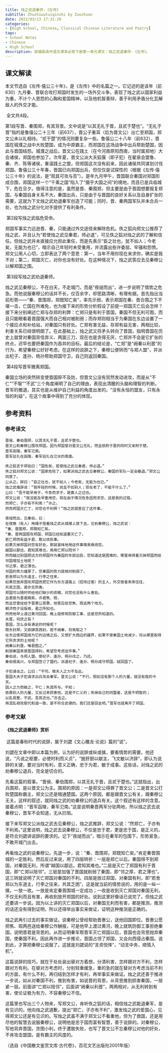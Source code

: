 ```yaml
---
title: 烛之武退秦师-《左传》
subtitle: Zhuzhiwutuiqinshi by Zuozhuan
date: 2022/03/13 17:31:29
categories:
- [High School, Chinese, Classical Chinese Literature and Poetry]
tags:
- School Notes
- Chinese
- High School
description: 部编版高中语文课本必修下册第一单元课文：烛之武退秦师-《左传》。
---
```


## 课文解读

​	本文节选自《左传·僖公三十年》，是《左传》中的名篇之一。它记述的是该年（前630）九月秦、晋联合攻打郑国时发生的一场外交斗争，表现了烛之武以国家利益为重，不计个人恩怨的心胸和爱国精神，以及他机智善辩，善于利用矛盾分化瓦解敌人的外交才能。

​	全文共4段。

​	第1段写晋、秦围郑，有其背景。文中说是“以其无礼于晋，且贰于楚也”。“无礼于晋”指的是鲁僖公二十三年（前637），晋公子重耳（后为晋文公）出亡至郑国，郑文公未以礼相待。“贰于楚”的情况则要复杂一些。鲁僖公二十八年（前632），晋国在城濮之战中大败楚国，成为中原霸主，而郑国在这场战争中出兵帮助楚国，因此与晋国结怨。城濮之战后，晋文公在践土（在今河南原阳西南，当时属郑地）大会诸侯，郑国也参加了。次年夏，晋文公派大夫狐偃（即子犯）在翟泉会盟鲁、秦、齐、陈等诸侯，重温践土之盟，但郑国这次没有前来，因此诸侯共同谋划讨伐郑国。鲁僖公三十年春，晋国已向郑国出兵，但仅仅是试探性的（根据《左传·僖公三十年》的说法，是“观其可攻与否”）。是年九月甲午，晋国联合秦国对郑国形成合围，郑国这样一个“千乘之国”陷入了“摄乎大国之间”的境地，而且已是兵临城下，危在旦夕。值得注意的是，虽然是晋、秦围郑，但主要是由于晋国想要报复郑国，与秦国自身关系不大，秦国出兵，只是由于与晋国的良好关系以及自身扩张的需要，这就为下文烛之武劝退秦军创造了可能；同时，晋、秦两国军队并未合兵一处，也为烛之武分化对手提供了有利条件。

​	第2段写烛之武临危受命。

​	郑国军事实力远逊晋、秦，只能通过外交途径来解除危机。佚之狐向郑文公推荐了烛之武，并且认为“若使烛之武见秦君，师必退”，可见佚之狐对烛之武的了解和信任。但烛之武并未直接应允担此重任，而是先表示“臣之壮也，犹不如人；今老矣，无能为也已”，暗示自己年轻时未受重用，并流露出些许委屈、牢骚和怨愤。郑文公用人心切，立即表达了两个意思：第一，当年不用你现在来求你，确实是我不对；第二，郑国灭亡，对你也没有好处。在这种情况下，烛之武答应去见秦穆公以解郑国之围。

​	第3段写烛之武劝退秦师。

​	烛之武见秦穆公，不在白天，不走城门，而是“夜缒而出”，进一步说明了情势之危急。而他说服秦穆公的话并不长，仅百余字，却思路清晰，有理有据。首先指出当前形势——“秦、晋围郑，郑既知亡矣”，率先示弱，表示郑国在秦、晋合围之下不堪一击，亡国在所难免，也为接下来的形势分析假设了前提一郑国灭亡后会怎样？接下来分别阐述亡郑与存郑的利弊：亡郑只是有利于晋国，秦国不但无利可图，而且只能眼看着晋国强大而自己相对被削弱；而存郑则相当于为秦国在东边设置了一个接应点和补给站，对秦国只有好处。亡郑有害无益，存郑有益无害，两相比较，利害关系已经很明朗了。在此基础上，烛之武又将矛头转向了晋国，指明晋国在历史上就曾对秦国背信弃义、两面三刀，现在也是贪得无厌，亡郑并不会是它扩张的终点，迟早也要把秦国作为吞并的目标。最后的结论是，“亡郑”是“阙秦以利晋”的行为，希望秦穆公好好考虑。在这样的说辞之下，秦穆公便转而“与郑人盟”，并派出杞子、逢孙、杨孙帮助郑国守卫，自己则返回秦国。

​	第4段写晋军撤离郑国。

​	秦国立场的突然转变使晋国猝不及防，但晋文公没有贸然发动进攻，而是从“不仁”“不智”“不武”三个角度阐明了自己的理由，表现出清醒的头脑和理智的判断。晋军的撤退，其实也是从维护自己利益的角度出发的。“没有永恒的盟友，只有永恒的利益”，在这个故事中得到了充分的体现。

## 参考资料

### 参考译文

```template:classcial-chinese-literature-and-poetry-translation
晋侯、秦伯围郑，以其无礼于晋，且贰于楚也。
晋文公和秦穆公围攻郑国，因为郑国曾对晋文公无礼，而且依附于晋的同时又亲附于楚。
晋军函陵，秦军氾南。
晋军驻扎在函陵，秦军驻扎在氾水的南面。

佚之狐言于郑伯曰：“国危矣，若使烛之武见秦君，师必退。”
佚之狐对郑文公说：“国家危险了，如果派烛之武去见秦穆公，秦国的军队一定会撤退。”郑文公同意了。
公从之。辞曰：“臣之壮也，犹不如人；今老矣，无能为也已。”
烛之武推辞说：“我年轻的时候，尚且不如别人；现在老了，不能干什么了。”
公曰：“吾不能早用子，今急而求子，是寡人之过也。
郑文公说：“我没能及早重用您，现在由于情况危急因而求您，这是我的过错。
然郑亡，子亦有不利焉！”许之。
然而郑国灭亡了，对您也不利啊！”烛之武就答应了这件事。

夜缒而出，见秦伯，曰：
在夜晚（有人）用绳子拴着烛之武从城楼上放下去，见到秦穆公，烛之武说：
“秦、晋围郑，郑既知亡矣。
“秦、晋两国围攻郑国，郑国已经知道要灭亡了。
若亡郑而有益于君，敢以烦执事。
如果灭掉郑国对您有好处，那就冒味地用这件事情来麻烦您。
越国以鄙远，君知其难也，焉用亡郑以陪邻？
然而越过别国把远方的郑国作为秦国的东部边邑，您知道这是困难的，哪里用得着灭掉郑国而给邻国增加土地呢？
邻之厚，君之薄也。
邻国的势力雄厚了，您秦国的势力就相对削弱了。
若舍郑以为东道主，行李之往来，
如果您放弃围攻郑国而把它作为东方道路上（招待过客）的主人，外交使者来来往往，
共其乏困，君亦无所害。
郑国可以随时供给他们缺少的资粮，对您也没有什么害处。
且君尝为晋君赐矣，许君焦、瑕，
而且您曾经给予晋惠公恩惠，他答应给您焦、瑕这两个地方。
朝济而夕设版焉，君之所知也。
然而他早上渡过黄河回国，晚上就修筑防御工事，这是您所知道的。
夫晋，何厌之有？
晋国，怎么会有满足的时候呢？
既东封郑，又欲肆其西封，若不阙秦，将焉取之？
在东边使郑国成为它的边境之后，又想扩大西边的疆界，如果不使秦国土地减少，将从哪里取得它所贪求的土地呢？
阙秦以利晋，唯君图之。”
削弱秦国来使晋国得利，希望您考虑这件事。”
秦伯说，与郑人盟。使杞子、逢孙、杨孙戍之，乃还。
秦伯很高兴，与郑国签订了盟约。派遣杞子、逢孙、杨孙成守郑国，就回国了。

子犯请击之。公曰：“不可。微夫人之力不及此。
晋国大夫子犯请求出兵攻击秦军。晋文公说：“不行。假如没有那个人的力量，就没有我的今天。
因人之力而敝之，不仁；失其所与，不知；
依靠别人的力量，又反过来损害他，这是不仁义的；失掉自己的同盟者，这是不明智的；
以乱易整，不武。吾其还也。”亦去之。
用混乱相攻取代和谐一致，是不符合武德的。我们还是回去吧。”晋军也就离开了郑国。
```

### 参考文献

#### 《烛之武退秦师》赏析

​	这篇是春秋时代的说辞，属于刘勰《文心雕龙·论说》篇的“说”。

​	刘勰在文章中即以本篇为例，认为好的说辞或纵或擒，要看情势的需要。他还说，“凡说之枢要，必使时利而义贞”，“披肝胆以献主，飞文敏以济辞”，即认为说辞的关键，要对当时有利，意义正确，忠于为君，敏于成事。这些话，对烛之武的劝秦穆公退兵，完全是切合的。

​	先看这篇的叙事。“晋侯、秦伯围郑，以其无礼于晋，且贰于楚也。”这就指出，出兵围郑，是以晋文公为主。围郑的原因：一是郑文公得罪了晋文公；二是晋文公打败楚国称霸主，郑文公还是暗通楚国。这两个原因，都是跟晋文公有关，跟秦穆公无关。这样的叙述，就同烛之武的劝秦穆公的退兵有关。这个叙述有这样的含意。接着点明：“晋军函陵，秦军氾南。”这是说明秦晋两军分驻两地，所以烛之武去说秦穆公，晋军不会知道，无从拦阻。

​	接下来写郑文公派烛之武去见秦穆公，烛之武推辞，郑文公说：“然郑亡，子亦有不利焉。”这里说明，烛之武去说秦穆公，不仅是忠于君，更是忠于国，是正义的，是符合刘勰讲说辞的要求的。记下“夜缒而出”，暗示在秦军的包围下，形势紧急，不敢开城门出去。

​	再看烛之武的说秦穆公。先退一步，说：“秦、晋围郑，郑既知亡矣。”肯定秦晋围城的一定胜利。然后反过来说，用了四层转折：一层是郑亡以后，秦国得不到郑国，对秦国无利，所谓“越国以鄙远，君知其难也。”二层是灭亡了郑国有利于晋国，即“亡郑以陪邻”。三层是加强了晋国就削弱了秦国，即“邻之厚，君之薄也”。这三转就说明了灭亡郑国对秦国的不利。四层是放过郑国，对秦国有利，即“若舍郑以为东道主，行李之往来，共其乏困”，这是就当前的情势说的，用的是一纵一擒，一放一收。一放是肯定秦晋围城一定成功；一收是收到灭亡郑国对秦国无利，不仅无利而且有害，再收到放开郑国的好处。说到这里好像话已说完了。但烛之武还要进一步说。因为以上讲的灭亡郑国以后，对秦国无利而有害，都是推测，推测的话还没有得到证明，所以还得举出事实来做证，证明这种推测是正确的。

​	烛之武再引过去的事实做证。说秦穆公曾经帮助晋惠公，送他回国即位。晋惠公愿把焦、瑕两邑送给秦穆公作酬报，可是他早上渡过黄河，晚上就筑防御工事拒绝秦国，说明晋君是背恩的。从而证明秦军帮晋军灭亡郑国以后，晋国也会背恩抛弃秦国，使秦国不利。因此再作进一步推论，晋国占领了郑国，又会向西侵占秦国。说到此，才算把秦穆公说服了。这就是刘勰说的“言资悦怿”，“动言中务，顺情入机”。

​	这篇说辞的技巧，就在于处处装出替对方着想，分清利害，怎样跟对方不利，怎样跟对方有利。在替对方考虑时，分别轻重缓急，重的急的就在替对方考虑当前不利的方面，有什么不利，再归结到怎样才有利，再举事实来做证。烛之武还善于推进一步说，如从对秦国不利，推到有害，如说晋的背恩，从背恩推到损害秦国，一层紧一层。前面讲“亡郑以陪邻”，后面讲“阙秦以利晋”，两两相对，从无利转到有害，使论证极为有力，不容秦穆公不信。

​	这篇里也写出三个人物来，写郑文公，肯听佚之狐的话，相信烛之武能退秦军，是有见识的。他向烛之武道歉，提出“郑亡，子亦有不利”，激发烛之武的爱国心，见得郑文公还是有见识的。写烛之武虽不满于郑文公不看重他，但为了救国，还是用尽他的智慧去说服秦穆公，说明他是忠于国而富有智慧，善于说辞的。对秦穆公，写他背弃晋国，贪图小利，终于遭致失败，也写了晋文公不忘秦穆公对他的好处，不肯攻击盟国，是有霸主的风度的。

（选自《中国散文鉴赏文库·古代卷》，百花文艺出版社2001年版）
